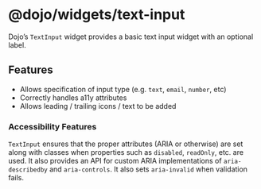 <span class="citation" data-cites="dojo/widgets/text-input"><span class="citation" data-cites="dojo/widgets/text-input">@dojo/widgets/text-input</span></span>
==============================================================================================================================================================

Dojo’s `TextInput` widget provides a basic text input widget with an optional label.

Features
--------

-   Allows specification of input type (e.g. `text`, `email`, `number`, etc)
-   Correctly handles a11y attributes
-   Allows leading / trailing icons / text to be added

### Accessibility Features

`TextInput` ensures that the proper attributes (ARIA or otherwise) are set along with classes when properties such as `disabled`, `readOnly`, etc. are used. It also provides an API for custom ARIA implementations of `aria-describedby` and `aria-controls`. It also sets `aria-invalid` when validation fails.
